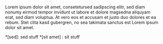 Lorem ipsum dolor sit amet, consetetursed sadipscing elitr, sed diam nonumy eirmod
tempor invidunt ut labore et dolore magsedna aliquyam erat, sed diam voluptua. At
vero eos et accusam et justo duo dolores et ea rebum. Stet clita kasd gubergren,
no sea takimata sanctus est Lorem ipsum dolor sit amet.

*[sed]: sed stuff
    *[sit amet] : sit stuff
